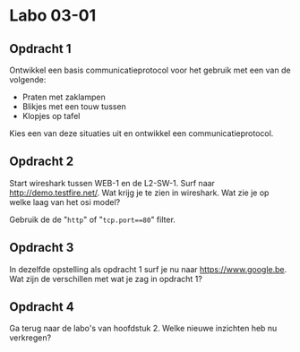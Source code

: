 # Labo 03-01

## Opdracht 1
Ontwikkel een basis communicatieprotocol voor het gebruik met een van de volgende:

- Praten met zaklampen
- Blikjes met een touw tussen
- Klopjes op tafel

Kies een van deze situaties uit en ontwikkel een communicatieprotocol.

## Opdracht 2
Start wireshark tussen WEB-1 en de L2-SW-1. Surf naar http://demo.testfire.net/. Wat krijg je te zien in wireshark. Wat zie je op welke laag van het osi model?

Gebruik de de "`http`" of "`tcp.port==80`" filter.

## Opdracht 3
In dezelfde opstelling als opdracht 1 surf je nu naar https://www.google.be. Wat zijn de verschillen met wat je zag in opdracht 1?

## Opdracht 4
Ga terug naar de labo's van hoofdstuk 2. Welke nieuwe inzichten heb nu verkregen?
